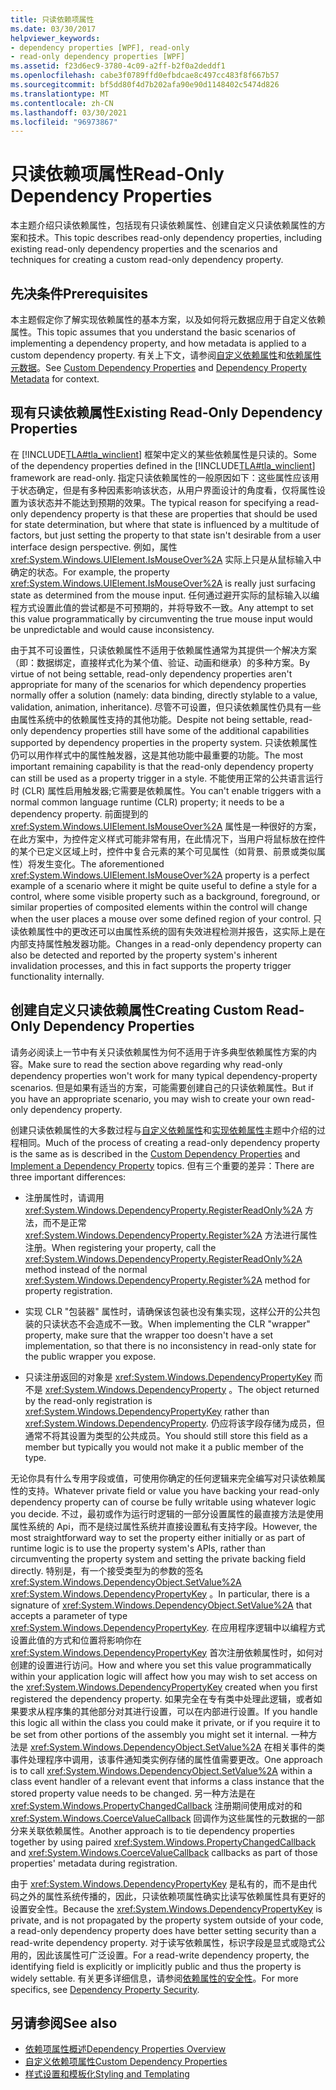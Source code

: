 ```yaml
---
title: 只读依赖项属性
ms.date: 03/30/2017
helpviewer_keywords:
- dependency properties [WPF], read-only
- read-only dependency properties [WPF]
ms.assetid: f23d6ec9-3780-4c09-a2ff-b2f0a2deddf1
ms.openlocfilehash: cabe3f0789ffd0efbdcae8c497cc483f8f667b57
ms.sourcegitcommit: bf5dd80f4d7b202afa90e90d1148402c5474d826
ms.translationtype: MT
ms.contentlocale: zh-CN
ms.lasthandoff: 03/30/2021
ms.locfileid: "96973867"
---
```

# <a name="read-only-dependency-properties"></a><span data-ttu-id="4855a-102">只读依赖项属性</span><span class="sxs-lookup"><span data-stu-id="4855a-102">Read-Only Dependency Properties</span></span>
<span data-ttu-id="4855a-103">本主题介绍只读依赖属性，包括现有只读依赖属性、创建自定义只读依赖属性的方案和技术。</span><span class="sxs-lookup"><span data-stu-id="4855a-103">This topic describes read-only dependency properties, including existing read-only dependency properties and the scenarios and techniques for creating a custom read-only dependency property.</span></span>  

<a name="prerequisites"></a>
## <a name="prerequisites"></a><span data-ttu-id="4855a-104">先决条件</span><span class="sxs-lookup"><span data-stu-id="4855a-104">Prerequisites</span></span>  
 <span data-ttu-id="4855a-105">本主题假定你了解实现依赖属性的基本方案，以及如何将元数据应用于自定义依赖属性。</span><span class="sxs-lookup"><span data-stu-id="4855a-105">This topic assumes that you understand the basic scenarios of implementing a dependency property, and how metadata is applied to a custom dependency property.</span></span> <span data-ttu-id="4855a-106">有关上下文，请参阅[自定义依赖属性](custom-dependency-properties.md)和[依赖属性元数据](dependency-property-metadata.md)。</span><span class="sxs-lookup"><span data-stu-id="4855a-106">See [Custom Dependency Properties](custom-dependency-properties.md) and [Dependency Property Metadata](dependency-property-metadata.md) for context.</span></span>  
  
<a name="existing"></a>
## <a name="existing-read-only-dependency-properties"></a><span data-ttu-id="4855a-107">现有只读依赖属性</span><span class="sxs-lookup"><span data-stu-id="4855a-107">Existing Read-Only Dependency Properties</span></span>  
 <span data-ttu-id="4855a-108">在 [!INCLUDE[TLA#tla_winclient](../../../includes/tlasharptla-winclient-md.md)] 框架中定义的某些依赖属性是只读的。</span><span class="sxs-lookup"><span data-stu-id="4855a-108">Some of the dependency properties defined in the [!INCLUDE[TLA#tla_winclient](../../../includes/tlasharptla-winclient-md.md)] framework are read-only.</span></span> <span data-ttu-id="4855a-109">指定只读依赖属性的一般原因如下：这些属性应该用于状态确定，但是有多种因素影响该状态，从用户界面设计的角度看，仅将属性设置为该状态并不能达到预期的效果。</span><span class="sxs-lookup"><span data-stu-id="4855a-109">The typical reason for specifying a read-only dependency property is that these are properties that should be used for state determination, but where that state is influenced by a multitude of factors, but just setting the property to that state isn't desirable from a user interface design perspective.</span></span> <span data-ttu-id="4855a-110">例如，属性 <xref:System.Windows.UIElement.IsMouseOver%2A> 实际上只是从鼠标输入中确定的状态。</span><span class="sxs-lookup"><span data-stu-id="4855a-110">For example, the property <xref:System.Windows.UIElement.IsMouseOver%2A> is really just surfacing state as determined from the mouse input.</span></span> <span data-ttu-id="4855a-111">任何通过避开实际的鼠标输入以编程方式设置此值的尝试都是不可预期的，并将导致不一致。</span><span class="sxs-lookup"><span data-stu-id="4855a-111">Any attempt to set this value programmatically by circumventing the true mouse input would be unpredictable and would cause inconsistency.</span></span>  
  
 <span data-ttu-id="4855a-112">由于其不可设置性，只读依赖属性不适用于依赖属性通常为其提供一个解决方案（即：数据绑定，直接样式化为某个值、验证、动画和继承）的多种方案。</span><span class="sxs-lookup"><span data-stu-id="4855a-112">By virtue of not being settable, read-only dependency properties aren't appropriate for many of the scenarios for which dependency properties normally offer a solution (namely: data binding, directly stylable to a value, validation, animation, inheritance).</span></span> <span data-ttu-id="4855a-113">尽管不可设置，但只读依赖属性仍具有一些由属性系统中的依赖属性支持的其他功能。</span><span class="sxs-lookup"><span data-stu-id="4855a-113">Despite not being settable, read-only dependency properties still have some of the additional capabilities supported by dependency properties in the property system.</span></span> <span data-ttu-id="4855a-114">只读依赖属性仍可以用作样式中的属性触发器，这是其他功能中最重要的功能。</span><span class="sxs-lookup"><span data-stu-id="4855a-114">The most important remaining capability is that the read-only dependency property can still be used as a property trigger in a style.</span></span> <span data-ttu-id="4855a-115">不能使用正常的公共语言运行时 (CLR) 属性启用触发器;它需要是依赖属性。</span><span class="sxs-lookup"><span data-stu-id="4855a-115">You can't enable triggers with a normal common language runtime (CLR) property; it needs to be a dependency property.</span></span> <span data-ttu-id="4855a-116">前面提到的 <xref:System.Windows.UIElement.IsMouseOver%2A> 属性是一种很好的方案，在此方案中，为控件定义样式可能非常有用，在此情况下，当用户将鼠标放在控件的某个已定义区域上时，控件中复合元素的某个可见属性（如背景、前景或类似属性）将发生变化。</span><span class="sxs-lookup"><span data-stu-id="4855a-116">The aforementioned <xref:System.Windows.UIElement.IsMouseOver%2A> property is a perfect example of a scenario where it might be quite useful to define a style for a control, where some visible property such as a background, foreground, or similar properties of composited elements within the control will change when the user places a mouse over some defined region of your control.</span></span> <span data-ttu-id="4855a-117">只读依赖属性中的更改还可以由属性系统的固有失效进程检测并报告，这实际上是在内部支持属性触发器功能。</span><span class="sxs-lookup"><span data-stu-id="4855a-117">Changes in a read-only dependency property can also be detected and reported by the property system's inherent invalidation processes, and this in fact supports the property trigger functionality internally.</span></span>  
  
<a name="new"></a>
## <a name="creating-custom-read-only-dependency-properties"></a><span data-ttu-id="4855a-118">创建自定义只读依赖属性</span><span class="sxs-lookup"><span data-stu-id="4855a-118">Creating Custom Read-Only Dependency Properties</span></span>  
 <span data-ttu-id="4855a-119">请务必阅读上一节中有关只读依赖属性为何不适用于许多典型依赖属性方案的内容。</span><span class="sxs-lookup"><span data-stu-id="4855a-119">Make sure to read the section above regarding why read-only dependency properties won't work for many typical dependency-property scenarios.</span></span> <span data-ttu-id="4855a-120">但是如果有适当的方案，可能需要创建自己的只读依赖属性。</span><span class="sxs-lookup"><span data-stu-id="4855a-120">But if you have an appropriate scenario, you may wish to create your own read-only dependency property.</span></span>  
  
 <span data-ttu-id="4855a-121">创建只读依赖属性的大多数过程与[自定义依赖属性](custom-dependency-properties.md)和[实现依赖属性](how-to-implement-a-dependency-property.md)主题中介绍的过程相同。</span><span class="sxs-lookup"><span data-stu-id="4855a-121">Much of the process of creating a read-only dependency property is the same as is described in the [Custom Dependency Properties](custom-dependency-properties.md) and [Implement a Dependency Property](how-to-implement-a-dependency-property.md) topics.</span></span> <span data-ttu-id="4855a-122">但有三个重要的差异：</span><span class="sxs-lookup"><span data-stu-id="4855a-122">There are three important differences:</span></span>  
  
- <span data-ttu-id="4855a-123">注册属性时，请调用 <xref:System.Windows.DependencyProperty.RegisterReadOnly%2A> 方法，而不是正常 <xref:System.Windows.DependencyProperty.Register%2A> 方法进行属性注册。</span><span class="sxs-lookup"><span data-stu-id="4855a-123">When registering your property, call the <xref:System.Windows.DependencyProperty.RegisterReadOnly%2A> method instead of the normal <xref:System.Windows.DependencyProperty.Register%2A> method for property registration.</span></span>  
  
- <span data-ttu-id="4855a-124">实现 CLR "包装器" 属性时，请确保该包装也没有集实现，这样公开的公共包装的只读状态不会造成不一致。</span><span class="sxs-lookup"><span data-stu-id="4855a-124">When implementing the CLR "wrapper" property, make sure that the wrapper too doesn't have a set implementation, so that there is no inconsistency in read-only state for the public wrapper you expose.</span></span>  
  
- <span data-ttu-id="4855a-125">只读注册返回的对象是 <xref:System.Windows.DependencyPropertyKey> 而不是 <xref:System.Windows.DependencyProperty> 。</span><span class="sxs-lookup"><span data-stu-id="4855a-125">The object returned by the read-only registration is <xref:System.Windows.DependencyPropertyKey> rather than <xref:System.Windows.DependencyProperty>.</span></span> <span data-ttu-id="4855a-126">仍应将该字段存储为成员，但通常不将其设置为类型的公共成员。</span><span class="sxs-lookup"><span data-stu-id="4855a-126">You should still store this field as a member but typically you would not make it a public member of the type.</span></span>  
  
 <span data-ttu-id="4855a-127">无论你具有什么专用字段或值，可使用你确定的任何逻辑来完全编写对只读依赖属性的支持。</span><span class="sxs-lookup"><span data-stu-id="4855a-127">Whatever private field or value you have backing your read-only dependency property can of course be fully writable using whatever logic you decide.</span></span> <span data-ttu-id="4855a-128">不过，最初或作为运行时逻辑的一部分设置属性的最直接方法是使用属性系统的 Api，而不是绕过属性系统并直接设置私有支持字段。</span><span class="sxs-lookup"><span data-stu-id="4855a-128">However, the most straightforward way to set the property either initially or as part of runtime logic is to use the property system's APIs, rather than circumventing the property system and setting the private backing field directly.</span></span> <span data-ttu-id="4855a-129">特别是，有一个接受类型为的参数的签名 <xref:System.Windows.DependencyObject.SetValue%2A> <xref:System.Windows.DependencyPropertyKey> 。</span><span class="sxs-lookup"><span data-stu-id="4855a-129">In particular, there is a signature of <xref:System.Windows.DependencyObject.SetValue%2A> that accepts a parameter of type <xref:System.Windows.DependencyPropertyKey>.</span></span> <span data-ttu-id="4855a-130">在应用程序逻辑中以编程方式设置此值的方式和位置将影响你在 <xref:System.Windows.DependencyPropertyKey> 首次注册依赖属性时，如何对创建的设置进行访问。</span><span class="sxs-lookup"><span data-stu-id="4855a-130">How and where you set this value programmatically within your application logic will affect how you may wish to set access on the <xref:System.Windows.DependencyPropertyKey> created when you first registered the dependency property.</span></span> <span data-ttu-id="4855a-131">如果完全在专有类中处理此逻辑，或者如果要求从程序集的其他部分对其进行设置，可以在内部进行设置。</span><span class="sxs-lookup"><span data-stu-id="4855a-131">If you handle this logic all within the class you could make it private, or if you require it to be set from other portions of the assembly you might set it internal.</span></span> <span data-ttu-id="4855a-132">一种方法是 <xref:System.Windows.DependencyObject.SetValue%2A> 在相关事件的类事件处理程序中调用，该事件通知类实例存储的属性值需要更改。</span><span class="sxs-lookup"><span data-stu-id="4855a-132">One approach is to call <xref:System.Windows.DependencyObject.SetValue%2A> within a class event handler of a relevant event that informs a class instance that the stored property value needs to be changed.</span></span> <span data-ttu-id="4855a-133">另一种方法是在 <xref:System.Windows.PropertyChangedCallback> 注册期间使用成对的和 <xref:System.Windows.CoerceValueCallback> 回调作为这些属性的元数据的一部分来关联依赖属性。</span><span class="sxs-lookup"><span data-stu-id="4855a-133">Another approach is to tie dependency properties together by using paired <xref:System.Windows.PropertyChangedCallback> and <xref:System.Windows.CoerceValueCallback> callbacks as part of those properties' metadata during registration.</span></span>  
  
 <span data-ttu-id="4855a-134">由于 <xref:System.Windows.DependencyPropertyKey> 是私有的，而不是由代码之外的属性系统传播的，因此，只读依赖项属性确实比读写依赖属性具有更好的设置安全性。</span><span class="sxs-lookup"><span data-stu-id="4855a-134">Because the <xref:System.Windows.DependencyPropertyKey> is private, and is not propagated by the property system outside of your code, a read-only dependency property does have better setting security than a read-write dependency property.</span></span> <span data-ttu-id="4855a-135">对于读写依赖属性，标识字段是显式或隐式公用的，因此该属性可广泛设置。</span><span class="sxs-lookup"><span data-stu-id="4855a-135">For a read-write dependency property, the identifying field is explicitly or implicitly public and thus the property is widely settable.</span></span> <span data-ttu-id="4855a-136">有关更多详细信息，请参阅[依赖属性的安全性](dependency-property-security.md)。</span><span class="sxs-lookup"><span data-stu-id="4855a-136">For more specifics, see [Dependency Property Security](dependency-property-security.md).</span></span>  
  
## <a name="see-also"></a><span data-ttu-id="4855a-137">另请参阅</span><span class="sxs-lookup"><span data-stu-id="4855a-137">See also</span></span>

- [<span data-ttu-id="4855a-138">依赖项属性概述</span><span class="sxs-lookup"><span data-stu-id="4855a-138">Dependency Properties Overview</span></span>](dependency-properties-overview.md)
- [<span data-ttu-id="4855a-139">自定义依赖项属性</span><span class="sxs-lookup"><span data-stu-id="4855a-139">Custom Dependency Properties</span></span>](custom-dependency-properties.md)
- [<span data-ttu-id="4855a-140">样式设置和模板化</span><span class="sxs-lookup"><span data-stu-id="4855a-140">Styling and Templating</span></span>](/dotnet/desktop-wpf/fundamentals/styles-templates-overview)
